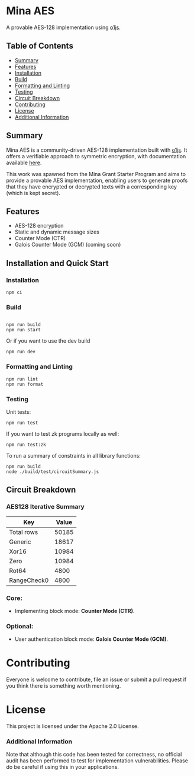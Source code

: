 # Mina AES

A provable AES-128 implementation using [o1js](https://docs.minaprotocol.com/zkapps/o1js).

## Table of Contents

- [Summary](#summary)
- [Features](#features)
- [Installation](#installation)
- [Build](#build)
- [Formatting and Linting](#formatting-and-linting)
- [Testing](#testing)
- [Circuit Breakdown](#circuit-breakdown)
- [Contributing](#contributing)
- [License](#license)
- [Additional Information](#additional-information)

## Summary
Mina AES is a community-driven AES-128 implementation built with [o1js](https://docs.minaprotocol.com/zkapps/o1js). It offers a verifiable approach to symmetric encryption, with documentation available [here](https://scaraven.github.io/mina-aes/).

This work was spawned from the Mina Grant Starter Program and aims to provide a provable AES implementation, enabling users to generate proofs that they have encrypted or decrypted texts with a corresponding key (which is kept secret).

## Features

- AES-128 encryption
- Static and dynamic message sizes
- Counter Mode (CTR)
- Galois Counter Mode (GCM) (coming soon)

## Installation and Quick Start

### Installation

```shell
npm ci
```

### Build

```shell

npm run build
npm run start
```

Or if you want to use the dev build

```shell
npm run dev
```

### Formatting and Linting

```
npm run lint
npm run format
```

### Testing

Unit tests:

```
npm run test
```

If you want to test zk programs locally as well:

```
npm run test:zk
```

To run a summary of constraints in all library functions:

```
npm run build
node ./build/test/circuitSummary.js
```

## Circuit Breakdown

### AES128 Iterative Summary

| Key          | Value  |
| ------------ | ------ |
| Total rows   | 50185  |
| Generic      | 18617  |
| Xor16        | 10984  |
| Zero         | 10984  |
| Rot64        | 4800   |
| RangeCheck0  | 4800   |

### Core:
- Implementing block mode: **Counter Mode (CTR)**.

### Optional:

- User authentication block mode: **Galois Counter Mode (GCM)**.

# Contributing
Everyone is welcome to contribute, file an issue or submit a pull request if you think there is something worth mentioning.

# License
This project is licensed under the Apache 2.0 License.

### Additional Information
Note that although this code has been tested for correctness, no official audit has been performed to test for implementation vulnerabilities. Please do be careful if using this in your applications.

